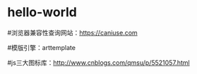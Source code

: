 # hello-world

#浏览器兼容性查询网站：https://caniuse.com

#模版引擎：arttemplate

#js三大图标库：http://www.cnblogs.com/qmsu/p/5521057.html
